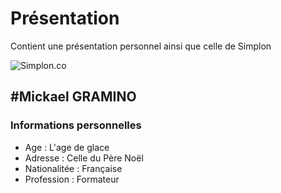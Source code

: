 # Présentation
Contient une présentation personnel ainsi que celle de Simplon

![Simplon.co](https://zupimages.net/up/20/27/lad4.jpg)

#Mickael GRAMINO
-----------------

### Informations personnelles

* Age : L'age de glace
* Adresse : Celle du Père Noël
* Nationalitée : Française
* Profession : Formateur
